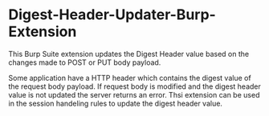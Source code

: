 # Digest-Header-Updater-Burp-Extension

This Burp Suite extension updates the Digest Header value based on the changes made to POST or PUT body payload.

Some application have a HTTP header which contains the digest value of the request body payload. If request body is modified and the digest header value is not updated the server returns an error. Thsi extension can be used in the session handeling rules to update the digest header value.
